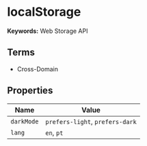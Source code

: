 # localStorage

**Keywords:** Web Storage API

## Terms

- Cross-Domain

<!--
https://adiachituve.medium.com/how-to-achieve-cross-domain-localstorage-790a657ec36f
-->

## Properties

| Name       | Value                           |
| ---------- | ------------------------------- |
| `darkMode` | `prefers-light`, `prefers-dark` |
| `lang`     | `en`, `pt`                      |
